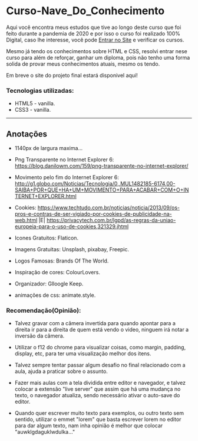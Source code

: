 # Curso-Nave_Do_Conhecimento
 Aqui você encontra meus estudos que tive ao longo deste curso que foi feito durante a pandemia de 2020 e por isso o curso foi realizado 100% Digital, caso lhe interesse, você pode [Entrar no Site](https://navedoconhecimento.rio/) e verificar os cursos.

Mesmo já tendo os conhecimentos sobre HTML e CSS, resolvi entrar nese curso para além de reforçar, ganhar um diploma, pois não tenho uma forma solida de provar meus conhecimentos atuais, mesmo os tendo.

Em breve o site do projeto final estará disponivel aqui!


### Tecnologias utilizadas:
* HTML5 - vanilla.
* CSS3 - vanilla.

---
## Anotações


* 1140px de largura maxima...

* Png Transparente no Internet Explorer 6: https://blog.danilowm.com/159/png-transparente-no-internet-explorer/
* Movimento pelo fim do Internet Explorer 6: http://g1.globo.com/Noticias/Tecnologia/0,,MUL1482185-6174,00-SAIBA+POR+QUE+HA+UM+MOVIMENTO+PARA+ACABAR+COM+O+INTERNET+EXPLORER.html
* Cookies: https://www.techtudo.com.br/noticias/noticia/2013/09/os-pros-e-contras-de-ser-vigiado-por-cookies-de-publicidade-na-web.html  |E| https://privacytech.com.br/lgpd/as-regras-da-uniao-europeia-para-o-uso-de-cookies,321329.jhtml

* Icones Gratuitos: Flaticon.
* Imagens Gratuitas: Unsplash, pixabay, Freepic.
* Logos Famosas: Brands Of The World.
* Inspiração de cores: ColourLovers.
* Organizador: Glloogle Keep.
* animações de css:  animate.style.


### Recomendação(Opinião):
    
- Talvez gravar com a câmera invertida para quando apontar para a direita ir para a direita de quem está vendo o video, ninguem irá notar a inversão da câmera.

- Utilizar o f12 do chrome para visualizar coisas, como margin, padding, display, etc, para ter uma visualização melhor dos itens.

- Talvez sempre tentar passar algum desafio no final relacionado com a aula, ajuda a praticar sobre o assunto.

- Fazer mais aulas com a tela dividida entre editor e navegador, e talvez colocar a extensão "live server" que assim que há uma mudança no texto, o navegador atualiza, sendo necessário ativar o auto-save do editor.

- Quando quer escrever muito texto para exemplos, ou outro texto sem sentido, utilizar o emmet "lorem" que basta escrever lorem no editor para dar algum texto, nam inha opinião é melhor que colocar "auwklgdaguklwdulka..."

